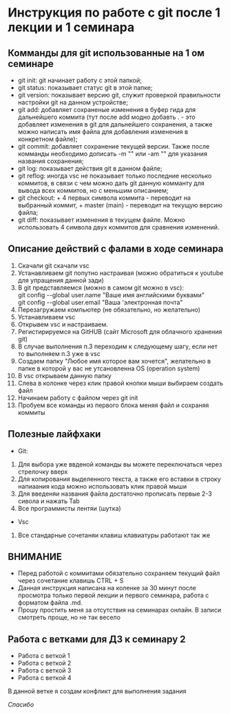# Инструкция по работе с git после 1 лекции и 1 семинара

## Комманды для git использованные на 1 ом семинаре
* git init: git начинает работу с этой папкой; 
* git status: показывает статус git в этой папке;
* git version: показывает версию git, служит проверкой правильности настройки git на данном устройстве;
* git add: добавляет сохраненые изменения в буфер гида для дальнейшего коммита (тут после add модно добавть . - это добавляет изменения в git для дальнейшего сохранения, а также можно написать имя файла для добавления изменения в конкретном файле);
* git commit: добавляет сохранение текущей версии. Также после комманды необходимо дописать -m "" или -am "" для указания названия сохранения;
* git log: показывает действия git в данном файле;
* git reflog: иногда vsc не показывает только последние несколько коммитов, в связи с чем можно дать git данную комманту для вывода всех коммитов, но с меньшим описанием;
* git checkout: + 4 первых символа коммита - переводит на выбранный коммит, + master (main) - переводит на текущую версию файла;
* git diff: показывает изменения в текущем файле. Можно использовать 4 символа двух коммитов для сравнения изменений.

## Описание действий с фалами в ходе семинара
1. Скачали git скачали vsc
2. Устанавливаем git попутно настраивая (можно обратиться к youtube для упращения данной зади)
3. В git представляемся (можно в самом git можно в vsc):  
git config --global user.name "Ваше имя английскими буквами"   
git config --global user.email "Ваша 'электронная почта"
4. Перезагружаем компьютер (не обязательно, но желательно)
5. Устанавливаем vsc
6. Открывем vsc и настраиваем. 
7. Регистирируемся на GitHUB (сайт Microsoft для облачного хранения git)
8. В случае выполнения п.3 переходим к следующему шагу, если нет то выполняем п.3 уже в vsc
9. Создаем папку "Любое имя которое вам хочется", желательно в папке в которой у вас не утсановленна OS (operation system)
10. В vsc открываем данную папку
11. Слева в колонке через клик правой кнопки мыши выбираем создать файл
12. Начинаем работу с файлом через git init
13. Пробуем все команды из первого блока меняя файл и сохраняя коммиты

## Полезные лайфхаки
* Git:
1. Для выбора уже ввденой команды вы можете переключаться через стрелочку вверх
2. Для копирования выделенного текста, а также его вставки в строку напиаания кода можно использовать клик правой мыши
3. Для введеняи названия файла достаточно прописать первые 2-3 сивола и нажать Tab
4. Все программисты лентяи (шутка)
* Vsc
1. Все стандарные сочетаняи клавиш клавиатуры работают так же

## **ВНИМАНИЕ**
* Перед работой с коммитами обязательно сохраняем текущий файл через сочетание клавишь CTRL + S
* Данная инструкция написана на коленке за 30 минут после просмотра только первой лекции и первого семинара, работа с форматом файла .md.
* Прошу простить меня за отсутствия на семинарах онлайн. В записи смотреть проще, но не так весело 

## Работа с ветками для ДЗ к семинару 2

+ Работа с веткой 1
+ Работа с веткой 2
+ Работа с веткой 3
+ Работа с веткой 4

В данной ветке я создам конфликт для выполнения задания

*Спасибо*